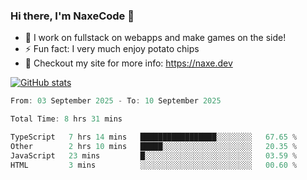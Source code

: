 ### Hi there, I'm NaxeCode 👋
- 🔭 I work on fullstack on webapps and make games on the side!
- ⚡ Fun fact: I very much enjoy potato chips
- 🔋 Checkout my site for more info: https://naxe.dev

[![GitHub stats](https://github-readme-stats.vercel.app/api?username=naxecode&theme=onedark)](https://naxe.dev)

<!--START_SECTION:waka-->

```csharp
From: 03 September 2025 - To: 10 September 2025

Total Time: 8 hrs 31 mins

TypeScript   7 hrs 14 mins   █████████████████░░░░░░░░   67.65 %
Other        2 hrs 10 mins   █████░░░░░░░░░░░░░░░░░░░░   20.35 %
JavaScript   23 mins         █░░░░░░░░░░░░░░░░░░░░░░░░   03.59 %
HTML         3 mins          ░░░░░░░░░░░░░░░░░░░░░░░░░   00.60 %
```

<!--END_SECTION:waka-->



<!--
**NaxeCode/NaxeCode** is a ✨ _special_ ✨ repository because its `README.md` (this file) appears on your GitHub profile.

Here are some ideas to get you started:

- 🔭 I’m currently working on Web apps for indie games!
- 🌱 I’m currently mastering C#
- 👯 I’m looking to collaborate on ...
- 🤔 I’m looking for help with ...
- 💬 Ask me about ...
- 📫 How to reach me: ...
- 😄 Pronouns: ...
- ⚡ Fun fact: I love chips
-->
